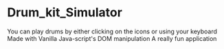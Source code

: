 # Drum_kit_Simulator
You can play drums by either clicking on the icons or using your keyboard
Made with Vanilla Java-script's DOM manipulation 
A really fun application 

